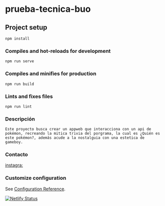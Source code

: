 # prueba-tecnica-buo

## Project setup
```
npm install
```

### Compiles and hot-reloads for development
```
npm run serve
```

### Compiles and minifies for production
```
npm run build
```

### Lints and fixes files
```
npm run lint
```
### Descripción 
```
Este proyecto busca crear un appweb que interacciona con un api de pokémon, recreando la mitica trivia del porgrama, la cual es ¿Quién es este pokémon?, además acude a la nostalguia con una estetica de gameboy.
```
### Contacto 
[instagra: ](https://www.instagram.com/fran_prendas/)

### Customize configuration
See [Configuration Reference](https://cli.vuejs.org/config/).

[![Netlify Status](https://api.netlify.com/api/v1/badges/d0cd3fd0-cdd5-4718-bf7d-15e78812de3f/deploy-status)](https://app.netlify.com/sites/poketest-fran/deploys)
